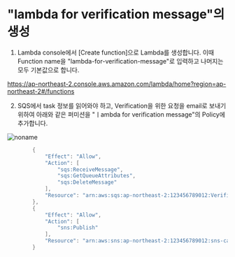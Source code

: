 # "lambda for verification message"의 생성 

1) Lambda console에서 [Create function]으로 Lambda를 생성합니다. 이때 Function name을 "lambda-for-verification-message"로 입력하고 나머지는 모두 기본값으로 합니다. 

https://ap-northeast-2.console.aws.amazon.com/lambda/home?region=ap-northeast-2#/functions

2) SQS에서 task 정보를 읽어와야 하고, Verification을 위한 요청을 email로 보내기 위하여 아래와 같은 퍼미션을 "ㅣambda for verification message"의 Policy에 추가합니다. 

![noname](https://user-images.githubusercontent.com/52392004/175057995-08dbaea2-fc2b-480e-b1d6-fa856bc89b6a.png)

```java
        {
            "Effect": "Allow",
            "Action": [
                "sqs:ReceiveMessage",
                "sqs:GetQueueAttributes",
                "sqs:DeleteMessage"
            ],
            "Resource": "arn:aws:sqs:ap-northeast-2:123456789012:VerificationQueue"
        },
        {
            "Effect": "Allow",
            "Action": [
                "sns:Publish"
            ],
            "Resource": "arn:aws:sns:ap-northeast-2:123456789012:sns-callback"
        }
```        
